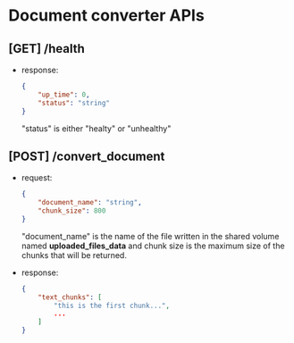 # Document converter APIs

## [GET] /health
- response:
    ```json
    {
        "up_time": 0,
        "status": "string"
    }
    ```
    "status" is either "healty" or "unhealthy"

## [POST] /convert_document
- request:
    ```json
    {
        "document_name": "string",
        "chunk_size": 800
    }
    ```
    "document_name" is the name of the file written in the shared volume named **uploaded_files_data** and chunk size is the maximum size of the chunks that will be returned.

- response:
    ```json
    {
        "text_chunks": [
            "this is the first chunk...",
            ...
        ]
    }
    ```